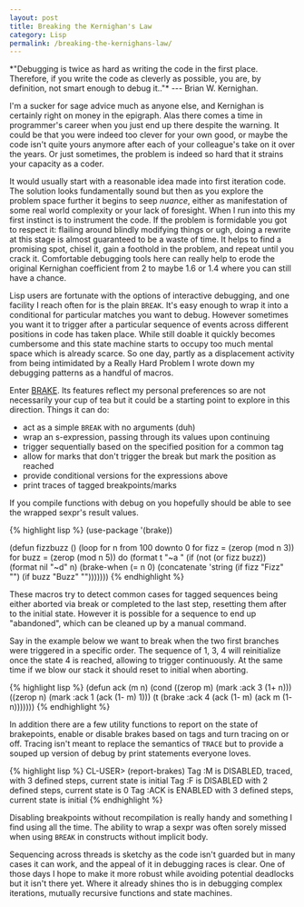 ```yaml
---
layout: post
title: Breaking the Kernighan's Law
category: Lisp
permalink: /breaking-the-kernighans-law/
---
```


<div class='epigraph' markdown="1">
*"Debugging is twice as hard as writing the code in the first place.
  Therefore, if you write the code as cleverly as possible, you are,
  by definition, not smart enough to debug it.."* --- Brian W. Kernighan.
</div>

I'm a sucker for sage advice much as anyone else, and Kernighan is certainly right on money in the epigraph. Alas there comes a time in programmer's career when you just end up there despite the warning. It could be that you were indeed too clever for your own good, or maybe the code isn't quite yours anymore after each of your colleague's take on it over the years. Or just sometimes, the problem is indeed so hard that it strains your capacity as a coder.

It would usually start with a reasonable idea made into first iteration code. The solution looks fundamentally sound but then as you explore the problem space further it begins to seep *nuance*, either as manifestation of some real world complexity or your lack of foresight. When I run into this my first instinct is to instrument the code. If the problem is formidable you got to respect it: flailing around blindly modifying things or ugh, doing a rewrite at this stage is almost guaranteed to be a waste of time. It helps to find a promising spot, chisel it, gain a foothold in the problem, and repeat until you crack it. Comfortable debugging tools here can really help to erode the original Kernighan coefficient from 2 to maybe 1.6 or 1.4 where you can still have a chance.

Lisp users are fortunate with the options of interactive debugging, and one facility I reach often for is the plain `BREAK`. It's easy enough to wrap it into a conditional for particular matches you want to debug. However sometimes you want it to trigger after a particular sequence of events across different positions in code has taken place. While still doable it quickly becomes cumbersome and this state machine starts to occupy too much mental space which is already scarce. So one day, partly as a displacement activity from being intimidated by a Really Hard Problem I wrote down my debugging patterns as a handful of macros.

Enter [BRAKE](https://github.com/varjagg/brake). Its features reflect my personal preferences so are not necessarily your cup of tea but it could be a starting point to explore in this direction. Things it can do:

 - act as a simple `BREAK` with no arguments (duh)
 - wrap an s-expression, passing through its values upon continuing
 - trigger sequentially based on the specified position for a common tag
 - allow for marks that don't trigger the break but mark the position as reached
 - provide conditional versions for the expressions above
 - print traces of tagged breakpoints/marks

If you compile functions with debug on you hopefully should be able to see the wrapped sexpr's result values.

{% highlight lisp %}
(use-package '(brake))

(defun fizzbuzz ()
  (loop for n from 100 downto 0
	for fizz = (zerop (mod n 3))
	for buzz = (zerop (mod n 5)) do
	(format t "~a "
		(if (not (or fizz buzz))
		    (format nil "~d" n)
		  (brake-when (= n 0)
			      (concatenate 'string
					   (if fizz "Fizz" "")
					   (if buzz "Buzz" "")))))))
{% endhighlight %}

These macros try to detect common cases for tagged sequences being either aborted via break or completed to the last step, resetting them after to the initial state. However it is possible for a sequence to end up "abandoned", which can be cleaned up by a manual command.

Say in the example below we want to break when the two first branches were triggered in a specific order. The sequence of 1, 3, 4 will reinitialize once the state 4 is reached, allowing to trigger continuously. At the same time if we blow our stack it should reset to initial when aborting.

{% highlight lisp %}
(defun ack (m n)
  (cond ((zerop m) (mark :ack 3 (1+ n)))
        ((zerop n) (mark :ack 1 (ack (1- m) 1)))
        (t (brake :ack 4 (ack (1- m) (ack m (1- n)))))))
{% endhighlight %}

In addition there are a few utility functions to report on the state of brakepoints, enable or disable brakes based on tags and turn tracing on or off. Tracing isn't meant to replace the semantics of `TRACE` but to provide a souped up version of debug by print statements everyone loves.

{% highlight lisp %}
CL-USER> (report-brakes)
Tag :M is DISABLED, traced, with 3 defined steps, current state is initial
Tag :F is DISABLED with 2 defined steps, current state is 0
Tag :ACK is ENABLED with 3 defined steps, current state is initial
{% endhighlight %}

Disabling breakpoints without recompilation is really handy and something I find using all the time. The ability to wrap a sexpr was often sorely missed when using `BREAK` in constructs without implicit body.

Sequencing across threads is sketchy as the code isn't guarded but in many cases it can work, and the appeal of it in debugging races is clear. One of those days I hope to make it more robust while avoiding potential deadlocks but it isn't there yet. Where it already shines tho is in debugging complex iterations, mutually recursive functions and state machines.

